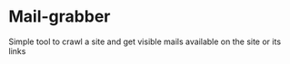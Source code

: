 # Mail-grabber
Simple tool to crawl a site and get visible mails available on the site or its links
